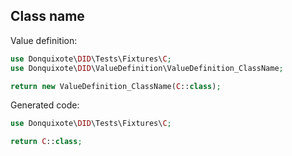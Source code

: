 ## Class name

Value definition:

```php
use Donquixote\DID\Tests\Fixtures\C;
use Donquixote\DID\ValueDefinition\ValueDefinition_ClassName;

return new ValueDefinition_ClassName(C::class); 
```

Generated code:

```php
use Donquixote\DID\Tests\Fixtures\C;

return C::class;
```
